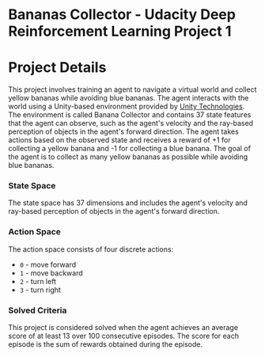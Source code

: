 # Bananas Collector - Udacity Deep Reinforcement Learning Project 1

# Project Details

This project involves training an agent to navigate a virtual world and collect yellow bananas while avoiding blue bananas. The agent interacts with the world using a Unity-based environment provided by [Unity Technologies](https://unity.com). The environment is called Banana Collector and contains 37 state features that the agent can observe, such as the agent's velocity and the ray-based perception of objects in the agent's forward direction. The agent takes actions based on the observed state and receives a reward of +1 for collecting a yellow banana and -1 for collecting a blue banana. The goal of the agent is to collect as many yellow bananas as possible while avoiding blue bananas.

### State Space

The state space has 37 dimensions and includes the agent's velocity and ray-based perception of objects in the agent's forward direction.

### Action Space
The action space consists of four discrete actions:

- `0` - move forward
- `1` - move backward
- `2` - turn left
- `3` - turn right


### Solved Criteria

This project is considered solved when the agent achieves an average score of at least 13 over 100 consecutive episodes. The score for each episode is the sum of rewards obtained during the episode.
